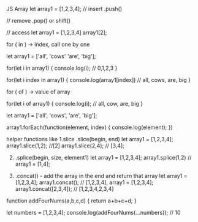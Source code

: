 JS Array 
let array1 = [1,2,3,4];
// insert
.push()


// remove
.pop()  or shift()

// access
let array1 = [1,2,3,4]
array1[2]; 

for ( in ) -> index, call one by one 

let array1 = ['all', 'cows' 'are', 'big'];

for(let i in array1) {
    console.log(i); // 0,1,2,3
}

for(let i index in array1) {
    console.log(array1[index]) // all, cows, are, big
}


for ( of ) -> value of array 

for(let i of array1) {
    console.log(i); // all, cow, are, big
}

let array1 = ['all', 'cows', 'are', 'big'];

array1.forEach(function(element, index) {
    console.log(element);
})


helper functions like 
1.slice
.slice(begin, end)
let array1 = [1,2,3,4];
array1.slice(1,2); //[2]
array1.slice(2,4); // [3,4];

2. .splice(begin, size, element1)
let array1 = [1,2,3,4];
array1.splice(1,2) // array1 = [1,4];


3. .concat() - add the array in the end and return that array 
let array1 = [1,2,3,4];
array1.concat(); // [1,2,3,4], array1 = [1,2,3,4];
array1.concat([2,3,4]); // [1,2,3,4,2,3,4]

function addFourNums(a,b,c,d) {
    return a+b+c+d;
}

let numbers = [1,2,3,4];
console.log(addFourNums(...numbers)); // 10